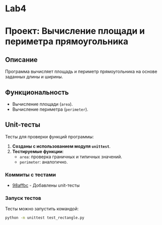 # Lab4

# Проект: Вычисление площади и периметра прямоугольника

## Описание
Программа вычисляет площадь и периметр прямоугольника на основе заданных длины и ширины. 

## Функциональность
- Вычисление площади (`area`).
- Вычисление периметра (`perimeter`).

## Unit-тесты
Тесты для проверки функций программы:
1. **Созданы с использованием модуля `unittest`**.
2. **Тестируемые функции**:
   - `area`: проверка граничных и типичных значений.
   - `perimeter`: аналогично.

### Коммиты с тестами
- [98affbc]([https://github.com/DaleCoopTP/Lab4/commit/3edb36502adf839b226dd389e205a717fc2a2544]) - Добавлены unit-тесты

### Запуск тестов
Тесты можно запустить командой:
```bash
python -m unittest test_rectangle.py
